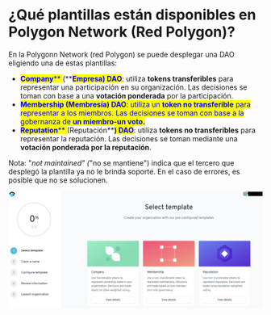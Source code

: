 # ¿Qué plantillas están disponibles en Polygon Network (Red Polygon)?

En la Polygonn Network (red Polygon) se puede desplegar una DAO eligiendo una de estas plantillas:

* <mark style="color:blue;">**Company**</mark><mark style="color:blue;">** **</mark><mark style="color:blue;"><mark style="color:blue;">**(**<mark style="color:blue;"></mark><mark style="color:blue;">**Empresa) DAO**</mark>: utiliza **tokens transferibles** para representar una participación en su organización. Las decisiones se toman con base a una **votación ponderada** por la participación.&#x20;
* <mark style="color:blue;">**Membersh**</mark><mark style="color:blue;"><mark style="color:blue;">**ip (**<mark style="color:blue;"></mark><mark style="color:blue;">**Membresía) DAO**</mark>: utiliza un **token no transferible** para representar a los miembros. Las decisiones se toman con base a la gobernanza de **un miembro-un voto.**&#x20;
* <mark style="color:blue;">**Reputation**</mark><mark style="color:blue;">** **</mark><mark style="color:blue;"><mark style="color:blue;">**(Reputación**<mark style="color:blue;"></mark><mark style="color:blue;">**) DAO**</mark>: utiliza **tokens no transferibles** para representar la reputación. Las decisiones se toman mediante una **votación ponderada por la reputación**.

Nota: "_not maintained" (_"no se mantiene") indica que el tercero que desplegó la plantilla ya no le brinda soporte. En el caso de errores, es posible que no se solucionen.

![](<../../../.gitbook/assets/Schermata 2022-02-03 alle 12.11.03.png>)
